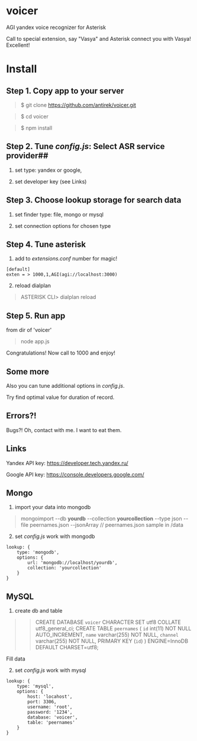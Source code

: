voicer
======

AGI yandex voice recognizer for Asterisk

Call to special extension, say "Vasya" and Asterisk connect you with Vasya! Excellent!


Install
=======

## Step 1. Copy app to your server ##

> $ git clone https://github.com/antirek/voicer.git

> $ cd voicer

> $ npm install


## Step 2. Tune *config.js*: Select ASR service provider##

1. set type: yandex or google, 

2. set developer key (see Links)


## Step 3. Choose lookup storage for search data

1. set finder type: file, mongo or mysql

2. set connection options for chosen type


## Step 4. Tune asterisk ##

1. add to *extensions.conf* number for magic!

``````
[default]
exten = > 1000,1,AGI(agi://localhost:3000)
``````
2. reload dialplan 

> ASTERISK CLI> dialplan reload


## Step 5. Run app ##

from dir of 'voicer'

> node app.js


Congratulations! Now call to 1000 and enjoy! 


## Some more ##

Also you can tune additional options in *config.js*. 

Try find optimal value for duration of record.


## Errors?! ##

Bugs?! Oh, contact with me. I want to eat them.


## Links ##

Yandex API key: https://developer.tech.yandex.ru/

Google API key: https://console.developers.google.com/




## Mongo ##

1. import your data into mongodb

> mongoimport --db __yourdb__ --collection __yourcollection__ --type json --file peernames.json --jsonArray
> // peernames.json sample in /data 

2. set *config.js* work with mongodb

`````
lookup: {
    type: 'mongodb',
    options: {
        url: 'mongodb://localhost/yourdb',
        collection: 'yourcollection'
    }
}
`````



## MySQL ##

1. create db and table

>> CREATE DATABASE `voicer` CHARACTER SET utf8 COLLATE utf8_general_ci;
>> CREATE TABLE `peernames` (
	  `id` int(11) NOT NULL AUTO_INCREMENT,
	  `name` varchar(255) NOT NULL,
	  `channel` varchar(255) NOT NULL,
	  PRIMARY KEY (`id`)
	) ENGINE=InnoDB DEFAULT CHARSET=utf8;

Fill data

2. set *config.js* work with mysql

````
lookup: {
    type: 'mysql',
    options: {
        host: 'locahost',
        port: 3306,
        username: 'root',
        password: '1234',
        database: 'voicer',
        table: 'peernames'
    }
}
````